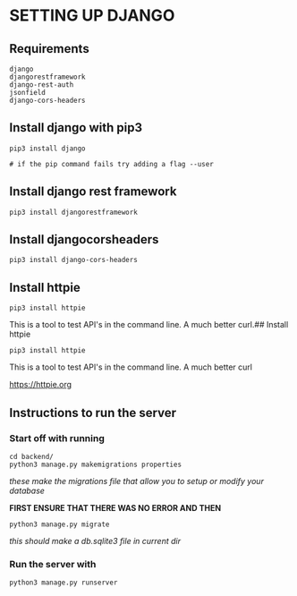 # SETTING UP DJANGO

## Requirements 
```
django
djangorestframework
django-rest-auth
jsonfield
django-cors-headers
```

## Install django with pip3 

```
pip3 install django

# if the pip command fails try adding a flag --user
```

## Install django rest framework

```
pip3 install djangorestframework
```

## Install djangocorsheaders

```
pip3 install django-cors-headers
```


## Install httpie

```
pip3 install httpie
```
This is a tool to test API's in the command line. A much better curl.## Install httpie

```
pip3 install httpie
```
This is a tool to test API's in the command line. A much better curl

https://httpie.org

## Instructions to run the server

### Start off with running 

```
cd backend/ 
python3 manage.py makemigrations properties
```
*these make the migrations file that allow you to setup or modify your database*

**FIRST ENSURE THAT THERE WAS NO ERROR AND THEN**

```
python3 manage.py migrate
```
*this should make a db.sqlite3 file in current dir*
### Run the server with

```
python3 manage.py runserver
```
